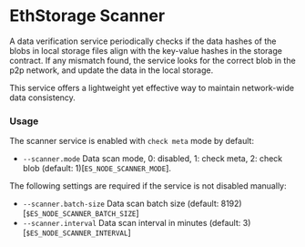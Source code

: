 # EthStorage Scanner

A data verification service periodically checks if the data hashes of the blobs in local storage files align with the key-value hashes in the storage contract. If any mismatch found, the service looks for the correct blob in the p2p network, and update the data in the local storage. 

This service offers a lightweight yet effective way to maintain network-wide data consistency.

### Usage

The scanner service is enabled with `check meta` mode by default:
- `--scanner.mode`                   Data scan mode, 0: disabled, 1: check meta, 2: check blob (default: 1)[`ES_NODE_SCANNER_MODE`].

The following settings are required if the service is not disabled manually:
- `--scanner.batch-size`             Data scan batch size (default: 8192) [`$ES_NODE_SCANNER_BATCH_SIZE`]
- `--scanner.interval`               Data scan interval in minutes (default: 3) [`$ES_NODE_SCANNER_INTERVAL`]
